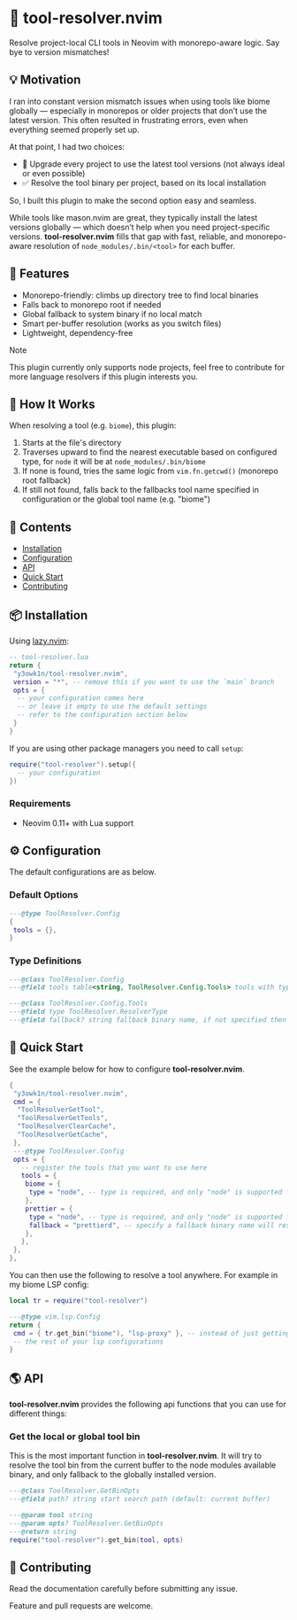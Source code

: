 # 🧰 tool-resolver.nvim

Resolve project-local CLI tools in Neovim with monorepo-aware logic. Say bye to version mismatches!

<!-- panvimdoc-ignore-start -->

## 💡 Motivation

I ran into constant version mismatch issues when using tools like biome globally — especially in monorepos or older projects that don’t use the latest version. This often resulted in frustrating errors, even when everything seemed properly set up.

At that point, I had two choices:

- 🚧 Upgrade every project to use the latest tool versions (not always ideal or even possible)
- ✅ Resolve the tool binary per project, based on its local installation

So, I built this plugin to make the second option easy and seamless.

While tools like mason.nvim are great, they typically install the latest versions globally — which doesn’t help when you need project-specific versions. **tool-resolver.nvim** fills that gap with fast, reliable, and monorepo-aware resolution of `node_modules/.bin/<tool>` for each buffer.

<!-- panvimdoc-ignore-end -->

## 🚀 Features

- Monorepo-friendly: climbs up directory tree to find local binaries
- Falls back to monorepo root if needed
- Global fallback to system binary if no local match
- Smart per-buffer resolution (works as you switch files)
- Lightweight, dependency-free

> [!NOTE]
> This plugin currently only supports node projects, feel free to contribute for more language resolvers if this plugin interests you.

## 🧠 How It Works

When resolving a tool (e.g. `biome`), this plugin:

1. Starts at the file's directory
2. Traverses upward to find the nearest executable based on configured type, for `node` it will be at `node_modules/.bin/biome`
3. If none is found, tries the same logic from `vim.fn.getcwd()` (monorepo root fallback)
4. If still not found, falls back to the fallbacks tool name specified in configuration or the global tool name (e.g. "biome")

<!-- panvimdoc-ignore-start -->

## 📕 Contents

- [Installation](#-installation)
- [Configuration](#%EF%B8%8F-configuration)
- [API](#-api)
- [Quick Start](#-quick-start)
- [Contributing](#-contributing)

<!-- panvimdoc-ignore-end -->

## 📦 Installation

Using [lazy.nvim](https://github.com/folke/lazy.nvim):

```lua
-- tool-resolver.lua
return {
 "y3owk1n/tool-resolver.nvim",
 version = "*", -- remove this if you want to use the `main` branch
 opts = {
  -- your configuration comes here
  -- or leave it empty to use the default settings
  -- refer to the configuration section below
 }
}
```

If you are using other package managers you need to call `setup`:

```lua
require("tool-resolver").setup({
  -- your configuration
})
```

### Requirements

- Neovim 0.11+ with Lua support

## ⚙️ Configuration

The default configurations are as below.

### Default Options

```lua
---@type ToolResolver.Config
{
 tools = {},
}
```

### Type Definitions

```lua
---@class ToolResolver.Config
---@field tools table<string, ToolResolver.Config.Tools> tools with type and fallback

---@class ToolResolver.Config.Tools
---@field type ToolResolver.ResolverType
---@field fallback? string fallback binary name, if not specified then use the key.
```

## 🚀 Quick Start

See the example below for how to configure **tool-resolver.nvim**.

```lua
{
 "y3owk1n/tool-resolver.nvim",
 cmd = {
  "ToolResolverGetTool",
  "ToolResolverGetTools",
  "ToolResolverClearCache",
  "ToolResolverGetCache",
 },
 ---@type ToolResolver.Config
 opts = {
   -- register the tools that you want to use here
   tools = {
    biome = {
     type = "node", -- type is required, and only "node" is supported for now
    },
    prettier = {
     type = "node", -- type is required, and only "node" is supported for now
     fallback = "prettierd", -- specify a fallback binary name will resolve to this, else will fallback to the key `prettier`
    },
   },
 },
},
```

You can then use the following to resolve a tool anywhere. For example in my biome LSP config:

```lua
local tr = require("tool-resolver")

---@type vim.lsp.Config
return {
 cmd = { tr.get_bin("biome"), "lsp-proxy" }, -- instead of just getting it from the global bin, use tool-resolver for it.
 -- the rest of your lsp configurations
}
```

## 🌎 API

**tool-resolver.nvim** provides the following api functions that you can use for different things:

### Get the local or global tool bin

This is the most important function in **tool-resolver.nvim**. It will try to resolve the tool bin from the current buffer to the node modules available binary, and only fallback to the globally installed version.

```lua
---@class ToolResolver.GetBinOpts
---@field path? string start search path (default: current buffer)

---@param tool string
---@param opts? ToolResolver.GetBinOpts
---@return string
require("tool-resolver").get_bin(tool, opts)
```

<!-- panvimdoc-ignore-start -->

## 🤝 Contributing

Read the documentation carefully before submitting any issue.

Feature and pull requests are welcome.

<!-- panvimdoc-ignore-end -->
